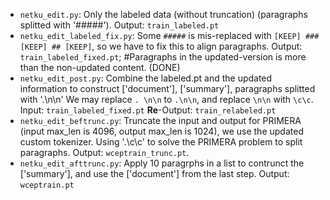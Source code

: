 - `netku_edit.py`: Only the labeled data (without truncation) (paragraphs splitted with '#####'). Output: `train_labeled.pt`
- `netku_edit_labeled_fix.py`: Some `#####` is mis-replaced with `[KEEP] ### [KEEP] ## [KEEP]`, so we have to fix this to align paragraphs. Output: `train_labeled_fixed.pt`; #Paragraphs in the updated-version is more than the non-updated content. (DONE)
- `netku_edit_post.py`: Combine the labeled.pt and the updated information to construct ['document'], ['summary'], paragraphs splitted with '.\n\n' We may replace `. \n\n` to `.\n\n`, and replace `\n\n` with `\c\c`. Input: `train_labeled_fixed.pt` **Re**-Output: `train_relabeled.pt`
- `netku_edit_beftrunc.py`: Truncate the input and output for PRIMERA (input max_len is 4096, output max_len is 1024), we use the updated custom tokenizer. Using '.\c\c' to solve the PRIMERA problem to split paragraphs. Output: `wceptrain_trunc.pt`.
- `netku_edit_afttrunc.py`: Apply 10 paragrphs in a list to contrunct the ['summary'], and use the ['document'] from the last step. Output: `wceptrain.pt`

